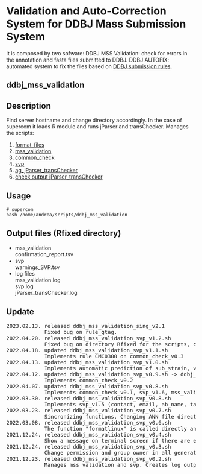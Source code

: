 # Validation and Auto-Correction System for DDBJ Mass Submission System

It is composed by two sofware:
DDBJ MSS Validation: check for errors in the annotation and fasta files submitted to DDBJ.
DDBJ AUTOFIX: automated system to fix the files based on [DDBJ submission rules](https://www.ddbj.nig.ac.jp/ddbj/mss-e.html).

ddbj_mss_validation
---

Description
---
Find server hostname and change directory accordingly. In the case of supercom it loads R module and runs jParser and transChecker.
Manages the scripts:

1. [format_files](https://github.com/ddbj/annotator/tree/master/aghelfi/format_files)
2. [mss_validation](https://github.com/ddbj/annotator/tree/master/aghelfi/mss_validation)
3. [common_check](https://github.com/ddbj/annotator/tree/master/aghelfi/common_check)
4. [svp](https://github.com/ddbj/annotator/tree/master/aghelfi/sequence_validator_prototype)
5. [ag_jParser_transChecker](https://github.com/ddbj/annotator/tree/master/aghelfi/nkf_jParser_transChecker)
6. [check output jParser_transChecker](https://github.com/ddbj/annotator/tree/master/aghelfi/nkf_jParser_transChecker)

Usage
---

```
# supercom
bash /home/andrea/scripts/ddbj_mss_validation
```

Output files (Rfixed directory)
---
- mss_validation<br>
confirmation_report.tsv<br>
- svp<br>
warnings_SVP.tsv <br>
- log files <br>
mss_validation.log <br>
svp.log <br>
jParser_transChecker.log<br>

Update
---
<pre>
2023.02.13. released ddbj_mss_validation_sing_v2.1
            Fixed bug on rule_gtag.
2022.04.20. released ddbj_mss_validation_svp_v1.2.sh
            Fixed bug on directory Rfixed for the scripts, common_check_v0.4 and ddbj_filetype_v0.6.
2022.04.18. updated ddbj_mss_validation_svp_v1.1.sh 
            Implements rule CMC0300 on common_check_v0.3
2022.04.13. updated ddbj_mss_validation_svp_v1.0.sh 
            Implements automatic prediction of sub_strain, var, biovar, variety, subtype, cultivar, strain, serovar and chemovar, independent of NCBI taxonomy dump file.
2022.04.12. updated ddbj_mss_validation_svp_v0.9.sh -> ddbj_mss_validation
            Implements common_check_v0.2
2022.04.07. updated ddbj_mss_validation_svp_v0.8.sh
            Implements common_check_v0.1, svp_v1.6, mss_validation_v1.1, formatlinux_remove-blankspaces_v0.4.
2022.03.30. released ddbj_mss_validation_svp_v0.8.sh
            Implements svp_v1.5 (contact, email, ab_name, taxonomy from NCBI private dump file) -> ddbj_mss_validation_beta.
2022.03.23. released ddbj_mss_validation_svp_v0.7.sh
            Sincronizing functions. Changing ANN file directory after run formatlinux_remove-blankspaces.
2022.03.08. released ddbj_mss_validation_svp_v0.6.sh
            The function "formatlinux" is called directly and removed from mss_validation; and the function check_output_jParser_transChecker is waiting ag_jParser_transChecker to finish.
2021.12.24. released ddbj_mss_validation_svp_v0.4.sh
            Show a message on terminal screen if there are errors/warnings on the output of jParser/transChecker.
2021.12.24. released ddbj_mss_validation_svp_v0.3.sh
            Change permission and group owner in all generate dir/files including all ann and fasta files.
2021.12.23. released ddbj_mss_validation_svp_v0.2.sh
            Manages mss_validation and svp. Creates log output files for messages written on terminal.
</pre>
